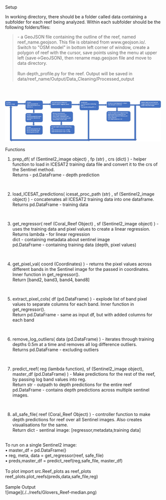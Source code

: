 Setup 

In working directory, there should be a folder called data containing a subfolder for each reef being analyzed. Within each subfolder should be the following folders/files:
</br>
<blockquote>
- a GeoJSON file containing the outline of the reef, named reef_name.geojson. This file is obtained from www.geojson.io/. Switch to "OSM model" in bottom left corner of window, create a polygon of reef with the cursor, save points using the menu at upper left (save->GeoJSON), then rename map.geojson file and move to data directory.
</br></br>
Run depth_profile.py for the reef. Output will be saved in data/reef_name/Output/Data_Cleaning/Processed_output
</blockquote> </br></br>

![image](./assets/Pixel_transformation.png)

Functions </br>
1. prep_df( sf (Sentinel2_image object) , fp (str) , crs (dict) ) - helper function to load in ICESAT2 training data file and convert it to the crs of the Sentinel method.</br>
Returns - pd.DataFrame - depth prediction
</br>

2. load_ICESAT_predictions( icesat_proc_path (str) , sf (Sentinel2_image object) ) - concatenates all ICESAT2 training data into one dataframe. </br>
Returns pd.DataFrame - training data
</br>

3. get_regressor( reef (Coral_Reef Object) , sf (Sentinel2_image object) ) - uses the training data and pixel values to create a linear regression. </br>
Returns lambda - for linear regression </br>
dict - containing metadata about sentinel image </br>
pd.DataFrame - containing training data (depth, pixel values) 
</br>

4. get_pixel_val( coord (Coordinates) ) - returns the pixel values across different bands in the Sentinel image for the passed in coordinates. Inner function in get_regressor().</br>
Return [band2, band3, band4, band8]
</br>

5. extract_pixel_cols( df (pd.DataFrame) ) - explode list of band pixel values to separate columns for each band. Inner function in get_regressor(). </br>
Return pd.DataFrame - same as input df, but with added columns for each band
</br>

6. remove_log_outliers( data (pd.DataFrame) ) - iterates through training depths 0.5m at a time and removes all log difference outliers. </br>
Returns pd.DataFrame - excluding outliers
</br>

7. predict_reef( reg (lambda function), sf (Sentinel2_image object), master_df (pd.DataFrame) ) - Make predictions for the rest of the reef, by passing log band values into reg.</br>
Return str - outpath to depth predictions for the entire reef </br>
pd.DataFrame - contains depth predictions across multiple sentinel images.
</br>

8. all_safe_file( reef (Coral_Reef Object) ) - controller function to make depth predictions for reef over all Sentinel images. Also creates visualisations for the same.</br>
Return dict - sentinal image: [regressor,metadata,training data] </br>


</br>
To run on a single Sentinel2 image: </br>
• master_df = pd.DataFrame()	</br>
• reg, meta, data = get_regressor(reef, safe_file) </br>
•	preds,master_df = predict_reef(reg,safe_file, master_df)</br>
</br>
To plot import src.Reef_plots as reef_plots </br>
reef_plots.plot_reefs(preds,data,safe_file,reg)

</br>
</br>
Sample Output </br>
![image](./../reefs/Glovers_Reef-median.png)
